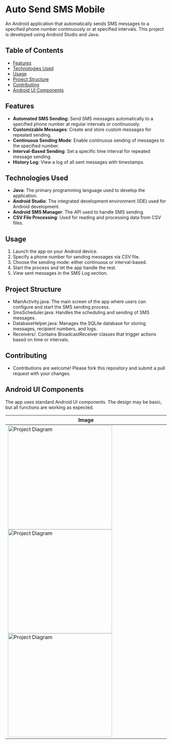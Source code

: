# Auto Send SMS Mobile

An Android application that automatically sends SMS messages to a specified phone number continuously or at specified intervals. This project is developed using Android Studio and Java.

## Table of Contents
- [Features](#features)
- [Technologies Used](#technologies-used)
- [Usage](#usage)
- [Project Structure](#project-structure)
- [Contributing](#contributing)
- [Android UI Components](#android-ui-components)

## Features

- **Automated SMS Sending**: Send SMS messages automatically to a specified phone number at regular intervals or continuously.
- **Customizable Messages**: Create and store custom messages for repeated sending.
- **Continuous Sending Mode**: Enable continuous sending of messages to the specified number.
- **Interval-Based Sending**: Set a specific time interval for repeated message sending.
- **History Log**: View a log of all sent messages with timestamps.

## Technologies Used
- **Java**: The primary programming language used to develop the application.
- **Android Studio**: The integrated development environment (IDE) used for Android development.
- **Android SMS Manager**: The API used to handle SMS sending.
- **CSV File Processing**: Used for reading and processing data from CSV files.

## Usage
1. Launch the app on your Android device.
2. Specify a phone number for sending messages via CSV file.
4. Choose the sending mode: either continuous or interval-based.
5. Start the process and let the app handle the rest.
6. View sent messages in the SMS Log section.

## Project Structure
- MainActivity.java: The main screen of the app where users can configure and start the SMS sending process.
- SmsScheduler.java: Handles the scheduling and sending of SMS messages.
- DatabaseHelper.java: Manages the SQLite database for storing messages, recipient numbers, and logs.
- Receivers/: Contains BroadcastReceiver classes that trigger actions based on time or intervals.

## Contributing
- Contributions are welcome! Please fork this repository and submit a pull request with your changes.

## Android UI Components
The app uses standard Android UI components. The design may be basic, but all functions are working as expected.

  | **Image**              |
  |----------------------|
  | <img src="https://github.com/user-attachments/assets/13c935fe-d78d-4fd7-b644-2122f1fb3365" alt="Project Diagram" width="325"/>      <img src="https://github.com/user-attachments/assets/53e610e0-98c4-45c8-b481-5baa45f34be1" alt="Project Diagram" width="325"/>      <img src="https://github.com/user-attachments/assets/f41a0899-39e9-475a-b6a5-427500228551" alt="Project Diagram" width="325"/> |
